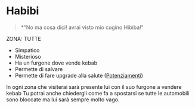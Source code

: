 # Habibi

> *"No ma cosa dici! avrai visto mio cugino Hibiba!"

ZONA: TUTTE

- Simpatico
- Misterioso
- Ha un furgone dove vende kebab
- Permette di salvare
- Permette di fare upgrade alla salute ([Potenziamenti](../../Gameplay/Potenziamenti.md))

In ogni zona che visiterai sarà presente lui con il suo furgone a vendere kebab
Tu potrai anche chiedergli come fa a spostarsi se tutte le automobili sono bloccate
ma lui sarà sempre molto vago.
